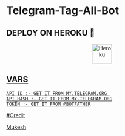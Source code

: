 # Telegram-Tag-All-Bot




## DEPLOY ON HEROKU 🚀

<p align="center"><a href="https://heroku.com/deploy?template=https://github.com/itz-mst-boy/Telegram-Tag-All-Bot"><img align="center" alt="Heroku" width="52px" src="https://www.nicepng.com/png/full/223-2233246_heroku-logo-salesforce-heroku.png"></p>
 




## VARS

```
API_ID :- GET IT FROM MY.TELEGRAM.ORG 
API_HASH :- GET IT FROM MY.TELEGRAM.ORG
TOKEN :- GET IT FROM @BOTFATHER
```

#Credit

[Mukesh](https://t.me/itz_mst_boy)
